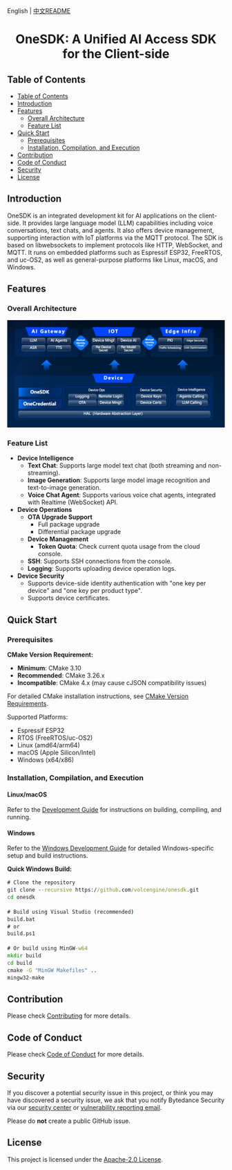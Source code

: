 English | [中文README](README.zh_CN.md)

<h1 align="center">OneSDK: A Unified AI Access SDK for the Client-side</h1>

## Table of Contents

- [Table of Contents](#table-of-contents)
- [Introduction](#introduction)
- [Features](#features)
  - [Overall Architecture](#overall-architecture)
  - [Feature List](#feature-list)
- [Quick Start](#quick-start)
  - [Prerequisites](#prerequisites)
  - [Installation, Compilation, and Execution](#installation-compilation-and-execution)
- [Contribution](#contribution)
- [Code of Conduct](#code-of-conduct)
- [Security](#security)
- [License](#license)

## Introduction

OneSDK is an integrated development kit for AI applications on the client-side. It provides large language model (LLM) capabilities including voice conversations, text chats, and agents. It also offers device management, supporting interaction with IoT platforms via the MQTT protocol. The SDK is based on libwebsockets to implement protocols like HTTP, WebSocket, and MQTT. It runs on embedded platforms such as Espressif ESP32, FreeRTOS, and uc-OS2, as well as general-purpose platforms like Linux, macOS, and Windows.

## Features

### Overall Architecture
![alt text](images/functions.png)

### Feature List
- **Device Intelligence**
  - **Text Chat**: Supports large model text chat (both streaming and non-streaming).
  - **Image Generation**: Supports large model image recognition and text-to-image generation.
  - **Voice Chat Agent**: Supports various voice chat agents, integrated with Realtime (WebSocket) API.
- **Device Operations**
  - **OTA Upgrade Support**
    - Full package upgrade
    - Differential package upgrade
  - **Device Management**
    - **Token Quota**: Check current quota usage from the cloud console.
  - **SSH**: Supports SSH connections from the console.
  - **Logging**: Supports uploading device operation logs.
- **Device Security**
  - Supports device-side identity authentication with "one key per device" and "one key per product type".
  - Supports device certificates.

## Quick Start

### Prerequisites

**CMake Version Requirement:**
- **Minimum**: CMake 3.10
- **Recommended**: CMake 3.26.x
- **Incompatible**: CMake 4.x (may cause cJSON compatibility issues)

For detailed CMake installation instructions, see [CMake Version Requirements](docs/cmake_version_requirements.md).


Supported Platforms:
- Espressif ESP32
- RTOS (FreeRTOS/uc-OS2)
- Linux (amd64/arm64)
- macOS (Apple Silicon/Intel)
- Windows (x64/x86)

### Installation, Compilation, and Execution

#### Linux/macOS
Refer to the [Development Guide](docs/develop.md) for instructions on building, compiling, and running.

#### Windows
Refer to the [Windows Development Guide](docs/develop_windows.md) for detailed Windows-specific setup and build instructions.

**Quick Windows Build:**
```cmd
# Clone the repository
git clone --recursive https://github.com/volcengine/onesdk.git
cd onesdk

# Build using Visual Studio (recommended)
build.bat
# or 
build.ps1

# Or build using MinGW-w64
mkdir build
cd build
cmake -G "MinGW Makefiles" ..
mingw32-make
```

## Contribution

Please check [Contributing](CONTRIBUTING.md) for more details.

## Code of Conduct

Please check [Code of Conduct](CODE_OF_CONDUCT.md) for more details.

## Security

If you discover a potential security issue in this project, or think you may
have discovered a security issue, we ask that you notify Bytedance Security via our [security center](https://security.bytedance.com/src) or [vulnerability reporting email](sec@bytedance.com).

Please do **not** create a public GitHub issue.

## License

This project is licensed under the [Apache-2.0 License](LICENSE.txt).
